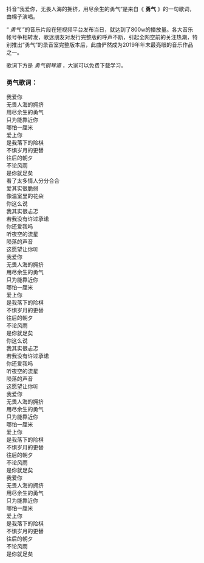 

抖音“我爱你，无畏人海的拥挤，用尽余生的勇气”是来自《 **勇气** 》的一句歌词，由棉子演唱。

“ _勇气_
”的音乐片段在短视频平台发布当日，就达到了800w的播放量。各大音乐帐号争相转发，歌迷朋友对发行完整版的呼声不断，引起全网空前的关注热潮，特别推出“勇气”的录音室完整版本后，此曲俨然成为2019年年末最亮眼的音乐作品之一。

歌词下方是 _勇气钢琴谱_ ，大家可以免费下载学习。

### 勇气歌词：

我爱你  
无畏人海的拥挤  
用尽余生的勇气  
只为能靠近你  
哪怕一厘米  
爱上你  
是我落下的险棋  
不惧岁月的更替  
往后的朝夕  
不论风雨  
是你就足矣  
看了太多情人分分合合  
爱其实很脆弱  
像温室里的花朵  
你这么说  
我其实很忐忑  
若我没有许过承诺  
你还爱我吗  
听夜空的流星  
陨落的声音  
这愿望让你听  
我爱你  
无畏人海的拥挤  
用尽余生的勇气  
只为能靠近你  
哪怕一厘米  
爱上你  
是我落下的险棋  
不惧岁月的更替  
往后的朝夕  
不论风雨  
是你就足矣  
你这么说  
我其实很忐忑  
若我没有许过承诺  
你还爱我吗  
听夜空的流星  
陨落的声音  
这愿望让你听  
我爱你  
无畏人海的拥挤  
用尽余生的勇气  
只为能靠近你  
哪怕一厘米  
爱上你  
是我落下的险棋  
不惧岁月的更替  
往后的朝夕  
不论风雨  
是你就足矣  
我爱你  
无畏人海的拥挤  
用尽余生的勇气  
只为能靠近你  
哪怕一厘米  
爱上你  
是我落下的险棋  
不惧岁月的更替  
往后的朝夕  
不论风雨  
是你就足矣

